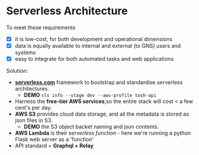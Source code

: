 # Serverless Architecture

To meet these requirements

 - [X] it is low-cost, for both development and operational dimensions
 - [X] data is equally available to internal and external (to GNS) users and systems
 - [X] easy to integrate for both automated tasks and web applications

Solution:

 - **[serverless.com](https://www.serverless.com)** framework to bootstrap and standardise serverless architectures.
      - **DEMO** `sls info --stage dev --aws-profile tosh-api`
 - Harness the **free-tier AWS services**,so the entire stack will cost < a few cent's per day.
 - **AWS S3** provides cloud data storage, and all the metadata is stored as json files in S3.
      - **DEMO** the S3 object backet naming and json contents.
 - **AWS Lambda** is their *serverless function* - here we're running a python Flask web server as a 'function'   
 - API standard = **Graphql + Relay** 
